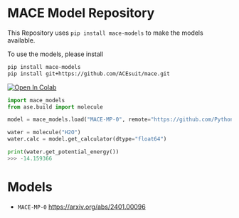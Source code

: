 # MACE Model Repository

This Repository uses `pip install mace-models` to make the models available.

To use the models, please install

```sh
pip install mace-models
pip install git+https://github.com/ACEsuit/mace.git
```

[![Open In Colab](https://colab.research.google.com/assets/colab-badge.svg)](https://colab.research.google.com/drive/15HjYX24L2g0yJw68J8wyviU2L75z-CIH)

```python
import mace_models
from ase.build import molecule

model = mace_models.load("MACE-MP-0", remote="https://github.com/PythonFZ/mace-models")

water = molecule("H2O")
water.calc = model.get_calculator(dtype="float64")

print(water.get_potential_energy())
>>> -14.159366
```

# Models

- `MACE-MP-0` https://arxiv.org/abs/2401.00096
